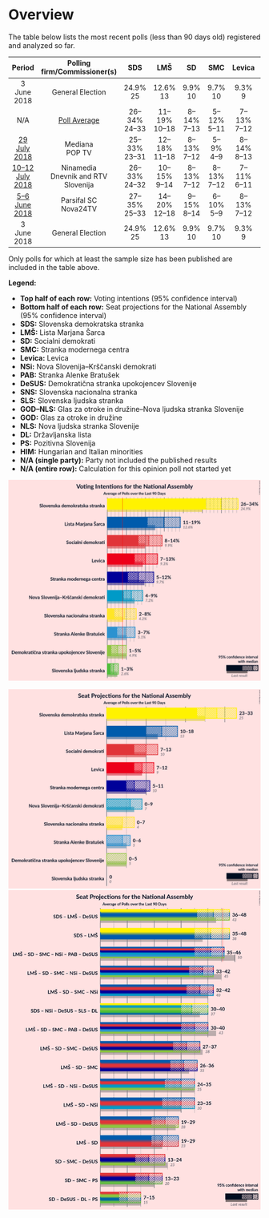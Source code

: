# Overview

The table below lists the most recent polls (less than 90 days old) registered and analyzed so far.

| Period     | Polling firm/Commissioner(s) | SDS | LMŠ | SD | SMC | Levica | NSi | PAB | DeSUS | SNS | SLS | GOD–NLS | GOD | NLS | DL | PS | HIM |
|:----------:|:----------------------------:|:--:|:--:|:--:|:--:|:--:|:--:|:--:|:--:|:--:|:--:|:--:|:--:|:--:|:--:|:--:|:--:|
| 3 June 2018 | General Election | 24.9% <br> 25 | 12.6% <br> 13 | 9.9% <br> 10 | 9.7% <br> 10 | 9.3% <br> 9 | 7.2% <br> 7 | 5.1% <br> 5 | 4.9% <br> 5 | 4.2% <br> 4 | 2.6% <br> 0 | 0.2% <br> 0 | 0.2% <br> 0 | 0.2% <br> 0 | 0.0% <br> 0 | 0.0% <br> 0 | 0.0% <br> 2 |
| N/A | [Poll Average](average.html) | 26–34% <br> 24–33 | 11–19% <br> 10–18 | 8–14% <br> 7–13 | 5–12% <br> 5–11 | 7–13% <br> 7–12 | 4–9% <br> 4–9 | 3–7% <br> 0–6 | 1–5% <br> 0–4 | 2–8% <br> 0–7 | 1–3% <br> 0 | N/A <br> N/A | N/A <br> N/A | N/A <br> N/A | N/A <br> N/A | N/A <br> N/A | N/A <br> N/A |
| [29 July 2018](2018-07-29-Mediana.html) | Mediana <br> POP TV | 25–33% <br> 23–31 | 12–18% <br> 11–18 | 8–13% <br> 7–12 | 5–9% <br> 4–9 | 8–14% <br> 8–13 | 5–10% <br> 5–9 | 4–8% <br> 0–7 | 1–4% <br> 0–3 | 4–8% <br> 3–7 | 1–3% <br> 0 | N/A <br> N/A | N/A <br> N/A | N/A <br> N/A | N/A <br> N/A | N/A <br> N/A | N/A <br> N/A |
| [10–12 July 2018](2018-07-12-Ninamedia.html) | Ninamedia <br> Dnevnik and RTV Slovenija | 26–33% <br> 24–32 | 10–15% <br> 9–14 | 8–13% <br> 7–12 | 8–13% <br> 7–12 | 7–11% <br> 6–11 | 4–8% <br> 4–7 | 2–5% <br> 0–5 | 2–5% <br> 0–5 | 2–4% <br> 0 | N/A <br> N/A | N/A <br> N/A | N/A <br> N/A | N/A <br> N/A | N/A <br> N/A | N/A <br> N/A | N/A <br> N/A |
| [5–6 June 2018](2018-06-06-ParsifalSC.html) | Parsifal SC <br> Nova24TV | 27–35% <br> 25–33 | 14–20% <br> 12–18 | 9–15% <br> 8–14 | 6–10% <br> 5–9 | 8–13% <br> 7–12 | 4–8% <br> 3–7 | 3–7% <br> 0–6 | 1–3% <br> 0 | 3–7% <br> 0–6 | N/A <br> N/A | N/A <br> N/A | N/A <br> N/A | N/A <br> N/A | N/A <br> N/A | N/A <br> N/A | N/A <br> N/A |
| 3 June 2018 | General Election | 24.9% <br> 25 | 12.6% <br> 13 | 9.9% <br> 10 | 9.7% <br> 10 | 9.3% <br> 9 | 7.2% <br> 7 | 5.1% <br> 5 | 4.9% <br> 5 | 4.2% <br> 4 | 2.6% <br> 0 | 0.2% <br> 0 | 0.2% <br> 0 | 0.2% <br> 0 | 0.0% <br> 0 | 0.0% <br> 0 | 0.0% <br> 2 |

Only polls for which at least the sample size has been published are included in the table above.

**Legend:**
+ **Top half of each row:** Voting intentions (95% confidence interval)
+ **Bottom half of each row:** Seat projections for the National Assembly (95% confidence interval)
+ **SDS:** Slovenska demokratska stranka
+ **LMŠ:** Lista Marjana Šarca
+ **SD:** Socialni demokrati
+ **SMC:** Stranka modernega centra
+ **Levica:** Levica
+ **NSi:** Nova Slovenija–Krščanski demokrati
+ **PAB:** Stranka Alenke Bratušek
+ **DeSUS:** Demokratična stranka upokojencev Slovenije
+ **SNS:** Slovenska nacionalna stranka
+ **SLS:** Slovenska ljudska stranka
+ **GOD–NLS:** Glas za otroke in družine–Nova ljudska stranka Slovenije
+ **GOD:** Glas za otroke in družine
+ **NLS:** Nova ljudska stranka Slovenije
+ **DL:** Državljanska lista
+ **PS:** Pozitivna Slovenija
+ **HIM:** Hungarian and Italian minorities
+ **N/A (single party):** Party not included the published results
+ **N/A (entire row):** Calculation for this opinion poll not started yet


![Graph with voting intentions not yet produced](average.png "Voting Intentions")

![Graph with seats not yet produced](average-seats.png "Seats")
![Graph with coalitions seats not yet produced](average-coalitions-seats.png "Coalitions Seats")
